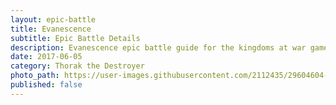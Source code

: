 ```yaml
---
layout: epic-battle
title: Evanescence
subtitle: Epic Battle Details
description: Evanescence epic battle guide for the kingdoms at war game
date: 2017-06-05
category: Thorak the Destroyer
photo_path: https://user-images.githubusercontent.com/2112435/29604604-4702fe88-87a5-11e7-9e7c-ec905d2d4a1d.png
published: false
---
```

